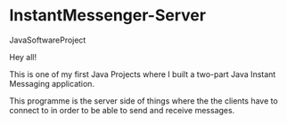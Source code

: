 # InstantMessenger-Server
JavaSoftwareProject

Hey all! 

This is one of my first Java Projects where I built a two-part Java Instant Messaging application.

This programme is the server side of things where the the clients have to connect to in order to be able to send and receive messages.

